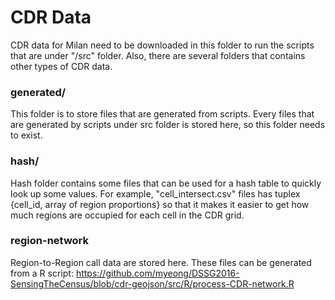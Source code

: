 # CDR Data

CDR data for Milan need to be downloaded in this folder to run the scripts that are under "/src" folder.
Also, there are several folders that contains other types of CDR data.


### generated/
This folder is to store files that are generated from scripts. Every files that are generated by scripts under src folder is stored here, so this folder needs to exist.

### hash/
Hash folder contains some files that can be used for a hash table to quickly look up some values. For example, "cell_intersect.csv" files has tuplex {cell_id, array of region proportions} so that it makes it easier to get how much regions are occupied for each cell in the CDR grid. 

### region-network
Region-to-Region call data are stored here. These files can be generated from a R script: https://github.com/myeong/DSSG2016-SensingTheCensus/blob/cdr-geojson/src/R/process-CDR-network.R